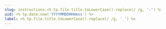 ```yaml
---
slug: instructions:<% tp.file.title.toLowerCase().replace(/ /g, '-') %>
uid: <% tp.date.now('YYYYMMDDHHmmss') %>
label: <% tp.file.title.toLowerCase().replace(/ /g, '_') %>
---
```



